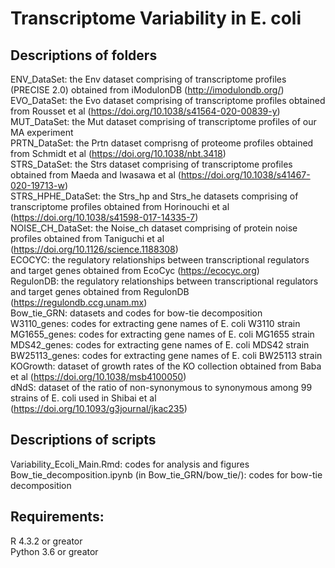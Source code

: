 # Transcriptome Variability in E. coli

## Descriptions of folders
ENV_DataSet: the Env dataset comprising of transcriptome profiles (PRECISE 2.0) obtained from iModulonDB (http://imodulondb.org/)  
EVO_DataSet: the Evo dataset comprising of transcriptome profiles obtained from Rousset et al (https://doi.org/10.1038/s41564-020-00839-y)  
MUT_DataSet: the Mut dataset comprising of transcriptome profiles of our MA experiment  
PRTN_DataSet: the Prtn dataset comprisng of proteome profiles obtained from Schmidt et al (https://doi.org/10.1038/nbt.3418)  
STRS_DataSet: the Strs dataset comprising of transcriptome profiles obtained from  Maeda and Iwasawa et al (https://doi.org/10.1038/s41467-020-19713-w)  
STRS_HPHE_DataSet: the Strs_hp and Strs_he datasets comprising of transcriptome profiles obtained from Horinouchi et al (https://doi.org/10.1038/s41598-017-14335-7)  
NOISE_CH_DataSet: the Noise_ch dataset comprising of protein noise profiles obtained from Taniguchi et al (https://doi.org/10.1126/science.1188308)  
ECOCYC: the regulatory relationships between transcriptional regulators and target genes obtained from EcoCyc (https://ecocyc.org)  
RegulonDB: the regulatory relationships between transcriptional regulators and target genes obtained from RegulonDB (https://regulondb.ccg.unam.mx)  
Bow_tie_GRN: datasets and codes for bow-tie decomposition  
W3110_genes: codes for extracting gene names of E. coli W3110 strain  
MG1655_genes: codes for extracting gene names of E. coli MG1655 strain  
MDS42_genes: codes for extracting gene names of E. coli MDS42 strain  
BW25113_genes: codes for extracting gene names of E. coli BW25113 strain  
KOGrowth: dataset of growth rates of the KO collection obtained from Baba et al (https://doi.org/10.1038/msb4100050)  
dNdS: dataset of the ratio of non-synonymous to synonymous among 99 strains of E. coli used in Shibai et al (https://doi.org/10.1093/g3journal/jkac235)  

## Descriptions of scripts
Variability_Ecoli_Main.Rmd: codes for analysis and figures  
Bow_tie_decomposition.ipynb (in Bow_tie_GRN/bow_tie/): codes for bow-tie decomposition  
## Requirements:
R 4.3.2 or greator  
Python 3.6 or greator